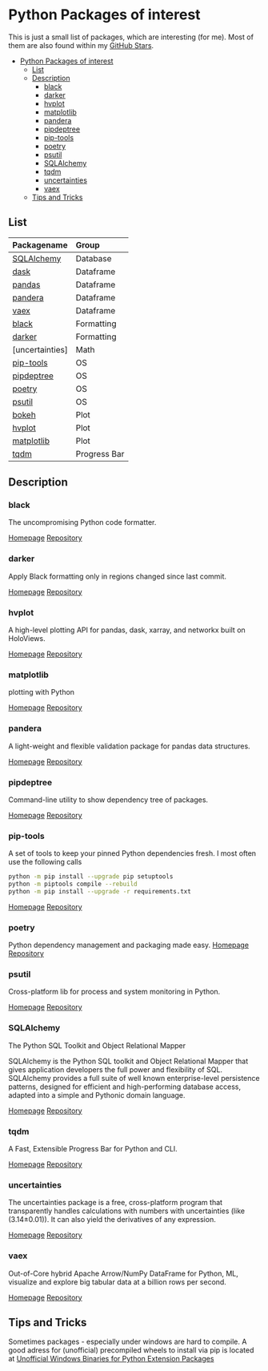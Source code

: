 # Python Packages of interest

This is just a small list of packages, which are interesting (for me). Most of them are also found within my [GitHub Stars](https://github.com/Barry1?language=python&tab=stars).

- [Python Packages of interest](#python-packages-of-interest)
  - [List](#list)
  - [Description](#description)
    - [black](#black)
    - [darker](#darker)
    - [hvplot](#hvplot)
    - [matplotlib](#matplotlib)
    - [pandera](#pandera)
    - [pipdeptree](#pipdeptree)
    - [pip-tools](#pip-tools)
    - [poetry](#poetry)
    - [psutil](#psutil)
    - [SQLAlchemy](#sqlalchemy)
    - [tqdm](#tqdm)
    - [uncertainties](#uncertainties)
    - [vaex](#vaex)
  - [Tips and Tricks](#tips-and-tricks)

## List

| Packagename                                | Group        |
| :----------------------------------------- | :----------- |
| [SQLAlchemy](pythonpackages.md#SQLAlchemy) | Database     |
| [dask](pythonpackages.md#dask)             | Dataframe    |
| [pandas](pythonpackages.md#pandas)         | Dataframe    |
| [pandera](pythonpackages.md#pandera)       | Dataframe    |
| [vaex](pythonpackages.md#vaex)             | Dataframe    |
| [black](pythonpackages.md#black)           | Formatting   |
| [darker](pythonpackages.md#darker)         | Formatting   |
| \[uncertainties\]                          | Math         |
| [pip-tools](pythonpackages.md#pip-tools)   | OS           |
| [pipdeptree](pythonpackages.md#pipdeptree) | OS           |
| [poetry](pythonpackages.md#poetry)         | OS           |
| [psutil](pythonpackages.md#psutil)         | OS           |
| [bokeh](pythonpackages.md#bokeh)           | Plot         |
| [hvplot](pythonpackages.md#hvplot)         | Plot         |
| [matplotlib](pythonpackages.md#matplotlib) | Plot         |
| [tqdm](pythonpackages.md#tqdm)             | Progress Bar |

## Description

### black

The uncompromising Python code formatter.

[Homepage](https://black.readthedocs.io/en/stable/) [Repository](https://github.com/psf/black)

### darker

Apply Black formatting only in regions changed since last commit.

[Homepage](about:blank) [Repository](https://github.com/akaihola/darker)

### hvplot

A high-level plotting API for pandas, dask, xarray, and networkx built on HoloViews.

[Homepage](https://hvplot.holoviz.org/) [Repository](https://github.com/holoviz/hvplot)

### matplotlib

plotting with Python

[Homepage](about:blank) [Repository](https://github.com/matplotlib/matplotlib)

### pandera

A light-weight and flexible validation package for pandas data structures.

[Homepage](https://pandera.readthedocs.io/) [Repository](https://github.com/pandera-dev/pandera)

### pipdeptree

Command-line utility to show dependency tree of packages.

[Homepage](about:blank) [Repository](https://github.com/naiquevin/pipdeptree)

### pip-tools

A set of tools to keep your pinned Python dependencies fresh. I most often use the following calls

```bash
python -m pip install --upgrade pip setuptools
python -m piptools compile --rebuild
python -m pip install --upgrade -r requirements.txt
```

[Homepage](about:blank) [Repository](https://github.com/jazzband/pip-tools)

### poetry

Python dependency management and packaging made easy. [Homepage](https://python-poetry.org/) [Repository](https://github.com/python-poetry/poetry)

### psutil

Cross-platform lib for process and system monitoring in Python.

[Homepage](about:blank) [Repository](https://github.com/giampaolo/psutil)

### SQLAlchemy

The Python SQL Toolkit and Object Relational Mapper

SQLAlchemy is the Python SQL toolkit and Object Relational Mapper that gives application developers the full power and flexibility of SQL. SQLAlchemy provides a full suite of well known enterprise-level persistence patterns, designed for efficient and high-performing database access, adapted into a simple and Pythonic domain language.

[Homepage](http://www.sqlalchemy.org/) [Repository](https://github.com/sqlalchemy/sqlalchemy/)

### tqdm

A Fast, Extensible Progress Bar for Python and CLI.

[Homepage](https://tqdm.github.io/) [Repository](https://github.com/tqdm/tqdm)

### uncertainties

The uncertainties package is a free, cross-platform program that transparently handles calculations with numbers with uncertainties (like \(3.14±0.01\)). It can also yield the derivatives of any expression.

[Homepage](https://uncertainties.readthedocs.io/) [Repository](https://github.com/lebigot/uncertainties)

### vaex

Out-of-Core hybrid Apache Arrow/NumPy DataFrame for Python, ML, visualize and explore big tabular data at a billion rows per second.

[Homepage](https://vaex.io/) [Repository](https://github.com/vaexio/vaex)

## Tips and Tricks

Sometimes packages - especially under windows are hard to compile. A good adress for (unofficial) precompiled wheels to install via pip is located at [Unofficial Windows Binaries for Python Extension Packages](https://www.lfd.uci.edu/~gohlke/pythonlibs "by Christoph Gohlke, Laboratory for Fluorescence Dynamics, University of California, Irvine")
